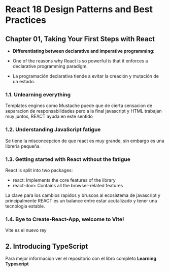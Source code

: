 # React 18 Design Patterns and Best Practices

## Chapter 01, Taking Your First Steps with React

- **Differentiating between declarative and imperative programming:**

- One of the reasons why React is so powerful is that it enforces a declarative programming paradigm.
- La programación declarativa tiende a evitar la creación y mutación de un estado.

### 1.1. Unlearning everything

Templates engines como Mustache puede que de cierta sensacion de separacion de responsabilidades pero a la final javascript y HTML trabajan muy juntos, REACT ayuda en este sentido

### 1.2. Understanding JavaScript fatigue

Se tiene la misconcepcion de que react es muy grande, sin embargo es una libreria pequeña.

### 1.3. Getting started with React without the fatigue

React is split into two packages:

- react: Implements the core features of the library
- react-dom: Contains all the browser-related features

La clave para los cambios rapidos y bruscos al ecosistema de javascript y principalmente REACT es un balance entre estar acutalizado y tener una tecnologia estable.

### 1.4. Bye to Create-React-App, welcome to Vite!

Vite es el nuevo rey

## 2. Introducing TypeScript

Para mejor informacion ver el repositorio con el libro completo **Learning Typescript**
